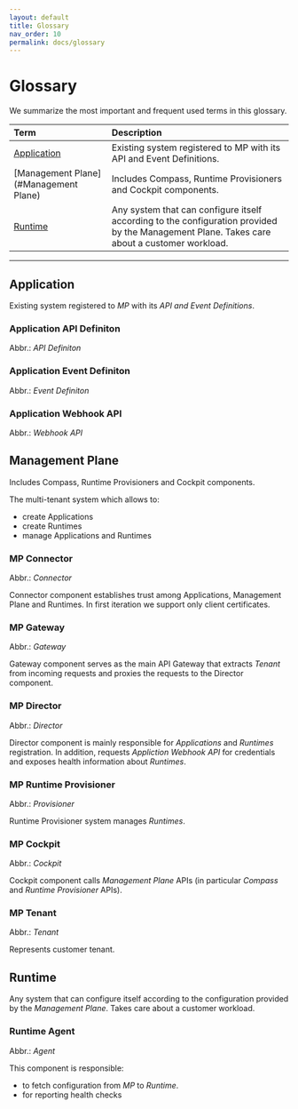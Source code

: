 ```yaml
---
layout: default
title: Glossary
nav_order: 10
permalink: docs/glossary
---
```


# Glossary

We summarize the most important and frequent used terms in this glossary. 

| Term         | Description       |
|:-------------|:------------------|
| [Application](#Application)  | Existing system registered to MP with its API and Event Definitions. |
| [Management Plane](#Management Plane) | Includes Compass, Runtime Provisioners and Cockpit components. |
| [Runtime](#Runtime) | Any system that can configure itself according to the configuration provided by the Management Plane. Takes care about a customer workload. |

---

## Application

Existing system registered to *MP* with its *API and Event Definitions*.

### Application API Definiton
Abbr.: *API Definiton*

### Application Event Definiton
Abbr.: *Event Definiton*

### Application Webhook API
Abbr.: *Webhook API*

## Management Plane

Includes Compass, Runtime Provisioners and Cockpit components.

The multi-tenant system which allows to:

- create Applications
- create Runtimes
- manage Applications and Runtimes

### MP Connector
Abbr.: *Connector*

Connector component establishes trust among Applications, Management Plane and Runtimes. In first iteration we support only client certificates.

### MP Gateway
Abbr.: *Gateway*

Gateway component serves as the main API Gateway that extracts *Tenant* from incoming requests and proxies the requests to the Director component.

### MP Director
Abbr.: *Director*

Director component is mainly responsible for *Applications* and *Runtimes* registration. In addition, requests *Appliction Webhook API* for credentials and exposes health information about *Runtimes*.

### MP Runtime Provisioner
Abbr.: *Provisioner*

Runtime Provisioner system manages *Runtimes*.

### MP Cockpit
Abbr.: *Cockpit*

Cockpit component calls *Management Plane* APIs (in particular *Compass* and *Runtime Provisioner* APIs).

### MP Tenant
Abbr.: *Tenant*

Represents customer tenant.

## Runtime

Any system that can configure itself according to the configuration provided by the *Management Plane*. Takes care about a customer workload.

### Runtime Agent
Abbr.: *Agent*  

This component is responsible:
- to fetch configuration from *MP* to *Runtime*.
- for reporting health checks
